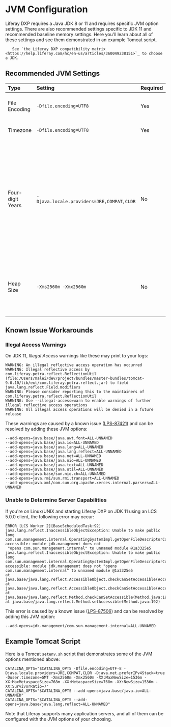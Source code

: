 # JVM Configuration

Liferay DXP requires a Java JDK 8 or 11 and requires specific JVM option settings. There are also recommended settings specific to JDK 11 and recommended baseline memory settings. Here you'll learn about all of these settings and see them demonstrated in an example Tomcat script.

```note::
   See `the Liferay DXP compatibility matrix <https://help.liferay.com/hc/en-us/articles/360049238151>`_ to choose a JDK.
```

## Recommended JVM Settings

| Type             | Setting                                   | Required | Description                                                                                                                                                                                                                                                                                                                                         |
| :--------------- | :---------------------------------------- | :------- | :-------------------------------------------------------------------------------------------------------------------------------------------------------------------------------------------------------------------------------------------------------------------------------------------------------------------------------------------------- |
| File Encoding    | `-Dfile.encoding=UTF8`                    | Yes      | DXP requires UTF-8 file encoding to support internationalization.                                                                                                                                                                                                                                                                                   |
| Timezone         | `-Dfile.encoding=UTF8`                    | Yes      | DXP uses the GMT timezone for all dates.                                                                                                                                                                                                                                                                                                            |
| Four-digit Years | `-Djava.locale.providers=JRE,COMPAT,CLDR` | No       | On JDK 11, this setting displays four-digit years. Since JDK 9, the Unicode Common Locale Data Repository (CLDR) is the default locales provider. CLDR does not provide years in a four-digit format (see [LPS-87191](https://issues.liferay.com/browse/LPS-87191)). This setting works around the issue by using JDK 8's default locales provider. |
| Heap Size        | `-Xms2560m -Xmx2560m`                     | No       | The recommended maximum heap size is 2GB. Setting the minimum heap size to the maximum heap size value minimizes garbage collections.                                                                                                                                                                                                               |

## Known Issue Workarounds

### Illegal Access Warnings

On JDK 11, _Illegal Access_ warnings like these may print to your logs:

```message
WARNING: An illegal reflective access operation has occurred
WARNING: Illegal reflective access by com.liferay.petra.reflect.ReflectionUtil (file:/Users/malei/dev/project/bundles/master-bundles/tomcat-9.0.10/lib/ext/com.liferay.petra.reflect.jar) to field java.lang.reflect.Field.modifiers
WARNING: Please consider reporting this to the maintainers of com.liferay.petra.reflect.ReflectionUtil
WARNING: Use --illegal-access=warn to enable warnings of further illegal reflective access operations
WARNING: All illegal access operations will be denied in a future release
```

These warnings are caused by a known issue ([LPS-87421](https://issues.liferay.com/browse/LPS-87421)) and can be resolved by adding these JVM options:

```
--add-opens=java.base/java.awt.font=ALL-UNNAMED
--add-opens=java.base/java.io=ALL-UNNAMED
--add-opens=java.base/java.lang=ALL-UNNAMED
--add-opens=java.base/java.lang.reflect=ALL-UNNAMED
--add-opens=java.base/java.net=ALL-UNNAMED
--add-opens=java.base/java.nio=ALL-UNNAMED
--add-opens=java.base/java.text=ALL-UNNAMED
--add-opens=java.base/java.util=ALL-UNNAMED
--add-opens=java.base/sun.nio.ch=ALL-UNNAMED
--add-opens=java.rmi/sun.rmi.transport=ALL-UNNAMED
--add-opens=java.xml/com.sun.org.apache.xerces.internal.parsers=ALL-UNNAMED
```

### Unable to Determine Server Capabilities

If you're on Linux/UNIX and starting Liferay DXP on JDK 11 using an LCS 5.0.0 client, the following error may occur:

```message
ERROR [LCS Worker 2][BaseScheduledTask:92] java.lang.reflect.InaccessibleObjectException: Unable to make public long com.sun.management.internal.OperatingSystemImpl.getOpenFileDescriptorCount() accessible: module jdk.management does not
 "opens com.sun.management.internal" to unnamed module @1a3325e5
java.lang.reflect.InaccessibleObjectException: Unable to make public long com.sun.management.internal.OperatingSystemImpl.getOpenFileDescriptorCount() accessible: module jdk.management does not "opens com.sun.management.internal" to unnamed module @1a3325e5
at java.base/java.lang.reflect.AccessibleObject.checkCanSetAccessible(AccessibleObject.java:
at java.base/java.lang.reflect.AccessibleObject.checkCanSetAccessible(AccessibleObject.java:
at java.base/java.lang.reflect.Method.checkCanSetAccessible(Method.java:198)
at java.base/java.lang.reflect.Method.setAccessible(Method.java:192)
```

This error is caused by a known issue ([LPS-87506](https://issues.liferay.com/browse/LPS-87506)) and can be resolved by adding this JVM option:

```properties
--add-opens=jdk.management/com.sun.management.internal=ALL-UNNAMED
```

## Example Tomcat Script

Here is a Tomcat `setenv.sh` script that demonstrates some of the JVM options mentioned above:

```properties
CATALINA_OPTS="$CATALINA_OPTS -Dfile.encoding=UTF-8 -Djava.locale.providers=JRE,COMPAT,CLDR -Djava.net.preferIPv4Stack=true -Duser.timezone=GMT -Xms2560m -Xmx2560m -XX:MaxNewSize=1536m -XX:MaxMetaspaceSize=768m -XX:MetaspaceSize=768m -XX:NewSize=1536m -XX:SurvivorRatio=7"
CATALINA_OPTS="$CATALINA_OPTS --add-opens=java.base/java.io=ALL-UNNAMED"
CATALINA_OPTS="$CATALINA_OPTS --add-opens=java.base/java.lang.reflect=ALL-UNNAMED"
```

Note that Liferay supports many application servers, and all of them can be configured with the JVM options of your choosing.

